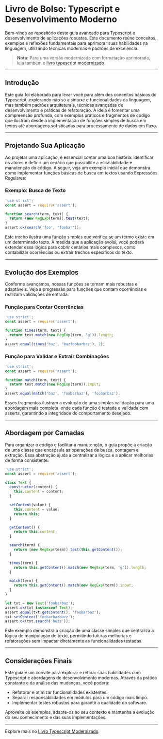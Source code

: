 # Livro de Bolso: Typescript e Desenvolvimento Moderno

Bem-vindo ao repositório deste guia avançado para Typescript e desenvolvimento de aplicações robustas. Este documento reúne conceitos, exemplos e reflexões fundamentais para aprimorar suas habilidades na linguagem, utilizando técnicas modernas e padrões de excelência.

> **Nota:** Para uma versão modernizada com formatação aprimorada, leia também o [livro typescript modernizado](livro_typescript_modernizado.md).

---

## Introdução

Este guia foi elaborado para levar você para além dos conceitos básicos do Typescript, explorando não só a sintaxe e funcionalidades da linguagem, mas também padrões arquiteturais, técnicas avançadas de desenvolvimento e práticas de refatoração. A ideia é fomentar uma compreensão profunda, com exemplos práticos e fragmentos de código que ilustram desde a implementação de funções simples de busca em textos até abordagens sofisticadas para processamento de dados em fluxo.

---

## Projetando Sua Aplicação

Ao projetar uma aplicação, é essencial contar uma boa história: identificar os atores e definir um cenário que possibilite a escalabilidade e manutenção do código. A seguir, veja um exemplo inicial que demonstra como implementar funções básicas de busca em textos usando Expressões Regulares:

### Exemplo: Busca de Texto

```js
'use strict';
const assert = require('assert');

function search(term, text) {
  return (new RegExp(term)).test(text);
}
assert.ok(search('foo', 'foobar'));
```

Este trecho ilustra uma função simples que verifica se um termo existe em um determinado texto. À medida que a aplicação evolui, você poderá extender essa lógica para cobrir cenários mais complexos, como contabilizar ocorrências ou extrair trechos específicos do texto.

---

## Evolução dos Exemplos

Conforme avançamos, nossas funções se tornam mais robustas e adaptáveis. Veja a progressão para funções que contam ocorrências e realizam validações de entrada:

### Função para Contar Ocorrências
```js
'use strict';
const assert = require('assert');

function times(term, text) {
  return text.match(new RegExp(term, 'g')).length;
}
assert.equal(times('baz', 'bazfoobarbaz'), 2);
```

### Função para Validar e Extrair Combinações
```js
'use strict';
const assert = require('assert');

function match(term, text) {
  return text.match(new RegExp(term)).input;
}
assert.equal(match('baz', 'foobarbaz'), 'foobarbaz');
```

Esses fragmentos ilustram a evolução de uma simples validação para uma abordagem mais completa, onde cada função é testada e validada com asserts, garantindo a integridade do comportamento desejado.

---

## Abordagem por Camadas

Para organizar o código e facilitar a manutenção, o guia propõe a criação de uma classe que encapsula as operações de busca, contagem e extração. Essa abstração ajuda a centralizar a lógica e a aplicar melhorias de forma consistente:

```js
'use strict';
const assert = require('assert');

class Text {
  constructor(content) {
    this.content = content;
  }

  setContent(value) {
    this.content = value;
    return this;
  }

  getContent() {
    return this.content;
  }

  search(term) {
    return (new RegExp(term)).test(this.getContent());
  }

  times(term) {
    return this.getContent().match(new RegExp(term, 'g')).length;
  }

  match(term) {
    return this.getContent().match(new RegExp(term)).input;
  }
}

let txt = new Text('foobarbaz');
assert.ok(txt instanceof Text);
assert.equal(txt.getContent(), 'foobarbaz');
txt.setContent('foobarbazbuzz');
assert.ok(txt.search('buzz'));
```

Este exemplo demonstra a criação de uma classe simples que centraliza a lógica de manipulação de texto, permitindo futuras melhorias e refatorações sem impactar diretamente as funcionalidades testadas.

---

## Considerações Finais

Este guia é um convite para explorar e refinar suas habilidades com Typescript e abordagens de desenvolvimento modernas. Através da prática constante e da análise das mudanças, você poderá:
- Refatorar e otimizar funcionalidades existentes.
- Separar responsabilidades em módulos para um código mais limpo.
- Implementar testes robustos para garantir a qualidade do software.

Aproveite os exemplos, adapte-os ao seu contexto e mantenha a evolução do seu conhecimento e das suas implementações.

---

Explore mais no [Livro Typescript Modernizado](livro_typescript_modernizado.md).
